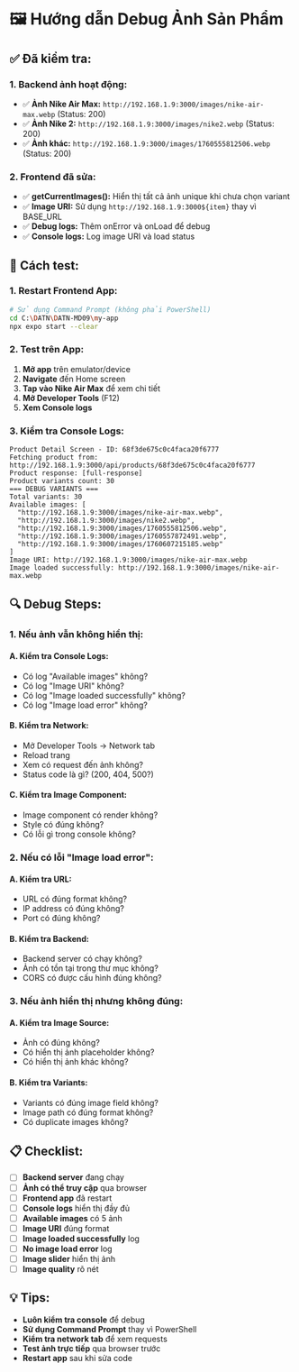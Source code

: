# 🖼️ Hướng dẫn Debug Ảnh Sản Phẩm

## ✅ **Đã kiểm tra:**

### **1. Backend ảnh hoạt động:**
- ✅ **Ảnh Nike Air Max:** `http://192.168.1.9:3000/images/nike-air-max.webp` (Status: 200)
- ✅ **Ảnh Nike 2:** `http://192.168.1.9:3000/images/nike2.webp` (Status: 200)
- ✅ **Ảnh khác:** `http://192.168.1.9:3000/images/1760555812506.webp` (Status: 200)

### **2. Frontend đã sửa:**
- ✅ **getCurrentImages():** Hiển thị tất cả ảnh unique khi chưa chọn variant
- ✅ **Image URI:** Sử dụng `http://192.168.1.9:3000${item}` thay vì BASE_URL
- ✅ **Debug logs:** Thêm onError và onLoad để debug
- ✅ **Console logs:** Log image URI và load status

## 🚀 **Cách test:**

### **1. Restart Frontend App:**
```bash
# Sử dụng Command Prompt (không phải PowerShell)
cd C:\DATN\DATN-MD09\my-app
npx expo start --clear
```

### **2. Test trên App:**
1. **Mở app** trên emulator/device
2. **Navigate** đến Home screen
3. **Tap vào Nike Air Max** để xem chi tiết
4. **Mở Developer Tools** (F12)
5. **Xem Console logs**

### **3. Kiểm tra Console Logs:**
```
Product Detail Screen - ID: 68f3de675c0c4faca20f6777
Fetching product from: http://192.168.1.9:3000/api/products/68f3de675c0c4faca20f6777
Product response: [full-response]
Product variants count: 30
=== DEBUG VARIANTS ===
Total variants: 30
Available images: [
  "http://192.168.1.9:3000/images/nike-air-max.webp",
  "http://192.168.1.9:3000/images/nike2.webp",
  "http://192.168.1.9:3000/images/1760555812506.webp",
  "http://192.168.1.9:3000/images/1760557872491.webp",
  "http://192.168.1.9:3000/images/1760607215185.webp"
]
Image URI: http://192.168.1.9:3000/images/nike-air-max.webp
Image loaded successfully: http://192.168.1.9:3000/images/nike-air-max.webp
```

## 🔍 **Debug Steps:**

### **1. Nếu ảnh vẫn không hiển thị:**

#### **A. Kiểm tra Console Logs:**
- Có log "Available images" không?
- Có log "Image URI" không?
- Có log "Image loaded successfully" không?
- Có log "Image load error" không?

#### **B. Kiểm tra Network:**
- Mở Developer Tools → Network tab
- Reload trang
- Xem có request đến ảnh không?
- Status code là gì? (200, 404, 500?)

#### **C. Kiểm tra Image Component:**
- Image component có render không?
- Style có đúng không?
- Có lỗi gì trong console không?

### **2. Nếu có lỗi "Image load error":**

#### **A. Kiểm tra URL:**
- URL có đúng format không?
- IP address có đúng không?
- Port có đúng không?

#### **B. Kiểm tra Backend:**
- Backend server có chạy không?
- Ảnh có tồn tại trong thư mục không?
- CORS có được cấu hình đúng không?

### **3. Nếu ảnh hiển thị nhưng không đúng:**

#### **A. Kiểm tra Image Source:**
- Ảnh có đúng không?
- Có hiển thị ảnh placeholder không?
- Có hiển thị ảnh khác không?

#### **B. Kiểm tra Variants:**
- Variants có đúng image field không?
- Image path có đúng format không?
- Có duplicate images không?

## 📋 **Checklist:**

- [ ] **Backend server** đang chạy
- [ ] **Ảnh có thể truy cập** qua browser
- [ ] **Frontend app** đã restart
- [ ] **Console logs** hiển thị đầy đủ
- [ ] **Available images** có 5 ảnh
- [ ] **Image URI** đúng format
- [ ] **Image loaded successfully** log
- [ ] **No image load error** log
- [ ] **Image slider** hiển thị ảnh
- [ ] **Image quality** rõ nét

## 💡 **Tips:**

- **Luôn kiểm tra console** để debug
- **Sử dụng Command Prompt** thay vì PowerShell
- **Kiểm tra network tab** để xem requests
- **Test ảnh trực tiếp** qua browser trước
- **Restart app** sau khi sửa code










